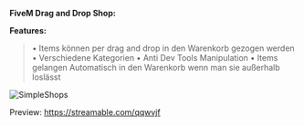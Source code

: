 **FiveM Drag and Drop Shop:**

**Features:**
> • Items können per drag and drop in den Warenkorb gezogen werden
> • Verschiedene Kategorien
> • Anti Dev Tools Manipulation
> • Items gelangen Automatisch in den Warenkorb wenn man sie außerhalb loslässt


![SimpleShops](https://github.com/SimpleMarcel/Fivem-Drag-and-Drop-Shops/assets/102701262/50fa2acd-d503-43f3-b671-82ce15af1b62)

Preview:
https://streamable.com/qqwvjf

